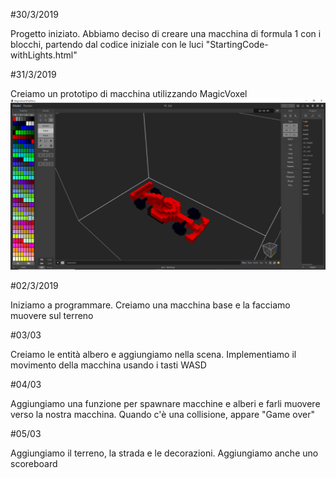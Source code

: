 #30/3/2019

Progetto iniziato. Abbiamo deciso di creare una macchina di formula 1 con i blocchi, partendo dal codice iniziale con le luci "StartingCode-withLights.html"

#31/3/2019

Creiamo un prototipo di macchina utilizzando MagicVoxel
![Prototipo](/photos/magica.png "Prototipo")

#02/3/2019

Iniziamo a programmare. Creiamo una macchina base e la facciamo muovere sul terreno

#03/03

Creiamo le entità albero e aggiungiamo nella scena. Implementiamo il movimento della macchina usando i tasti WASD

#04/03

Aggiungiamo una funzione per spawnare macchine e alberi e farli muovere verso la nostra macchina. Quando c'è una collisione, appare "Game over"

#05/03

Aggiungiamo il terreno, la strada e le decorazioni. Aggiungiamo anche uno scoreboard
